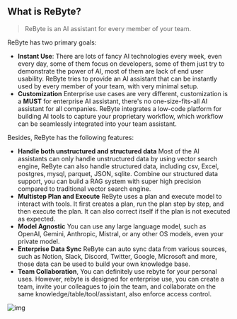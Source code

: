## What is ReByte?


> ReByte is an AI assistant for every member of your team. 

ReByte has two primary goals:

* **Instant Use**: There are lots of fancy AI technologies every week, even every day, some of them focus on developers, some of them just try to demonstrate the power of AI, most of them are lack of end user usability. ReByte tries to provide an AI assistant that can be instantly used by every member of your team, with very minimal setup.
* **Customization** Enterprise use cases are very different, customization is a **MUST** for enterprise AI assistant, there's no one-size-fits-all AI assistant for all companies. ReByte integrates a low-code platform for building AI tools to capture your proprietary workflow, which workflow can be seamlessly integrated into your team assistant.

Besides, ReByte has the following features:

* **Handle both unstructured and structured data** Most of the AI assistants can only handle unstructured data by using vector search engine, ReByte can also handle structured data, including csv, Excel, postgres, mysql, parquet, JSON, sqlite. Combine our structured data support, you can build a RAG system with super high precision compared to traditional vector search engine.
* **Multistep Plan and Execute** ReByte uses a plan and execute model to interact with tools. It first creates a plan, run the plan step by step, and then execute the plan. It can also correct itself if the plan is not executed as expected.
* **Model Agnostic** You can use any large language model, such as OpenAI, Gemini, Anthropic, Mistral, or any other OS models, even your private model.
* **Enterprise Data Sync** ReByte can auto sync data from various sources, such as Notion, Slack, Discord, Twitter, Google, Microsoft and more, those data can be used to build your own knowledge base.
* **Team Collaboration**, You can definitely use rebyte for your personal uses. However, rebyte is designed for enterprise use, you can create a team, invite your colleagues to join the team, and collaborate on the same knowledge/table/tool/assistant, also enforce access control.


![img](http://res.cloudinary.com/dfjwtidnh/image/upload/v1720449540/rebyte/api_uploaded_assets/26c4a4ce-328d-4291-a2c7-88c89428e757.png)



[//]: # (<figure><img src=".gitbook/assets/image &#40;9&#41;.png" alt=""><figcaption></figcaption></figure>)

[//]: # (## Rationale behind ReByte)

[//]: # ()
[//]: # (There are already many AI assistants on the market, many of which are made by very good companies. However, we believe that the team AI assistant will be significantly different from these AI assistants in the following ways:)

[//]: # ()
[//]: # (Providing customized processes that can be seamlessly integrated into team's assistant. Each team has its own unique business processes.)

[//]: # ()
[//]: # (Each team's knowledge base is vastly different, and the AI assistant needs more context to better serve each team member.)

[//]: # ()
[//]: # (All problems can be boiled down to providing more context to AI assistants, including the context of data and the context of business logic.)

[//]: # ()
[//]: # (ReByte provides the following features to address these issues, one is a low-code platform for building tools to capture proprietary workflow, and the other is a data integration platform to aggregate data from various sources.)

[//]: # ()
[//]: # (### No-Code Platform for Building Tools)

[//]: # ()
[//]: # (ReByte provides a low-code platform for customized tool build, similar to Langchain, for extending the capabilities of team assistants. As mentioned in this [cognitive architecture blog post by langchain]&#40;https://blog.langchain.dev/openais-bet-on-a-cognitive-architecture/&#41;&#41;, large language model tools can be divided into two categories: those driven by the reasoning capabilities of large language models, such as Chain of Thoughts, and those driven by "flow engineering," where developers design LLM tools that align with the team's workflow. ReByte provides a complete set of tools to support the development of such customized tools, while minimizing the programming requirements for developers. Our goal is to enable developers to build large language model tools with just an understanding of JSON.)

[//]: # ()
[//]: # (### Enterprise Data Integration)

[//]: # ()
[//]: # (ReByte will help to create a unified team knowledge base by integrating data from authorized sources with the team's permission. This comprehensive and integrated knowledge base is crucial for later processing by large language models. Initially, ReByte will integrate data from sources such as files, GitHub, Notion, web pages, and Twitter, and this list will continue to expand in the future.)

[//]: # ()
[//]: # ([//]: # &#40;Data security is a constant concern within enterprises, and this is also true for team assistants. ReByte has designed a role-based access control system that aims to provide enterprise IT personnel with the utmost flexibility in controlling which data can be accessed by whom.&#41;)
[//]: # ()
[//]: # ()
[//]: # (## Two Views)

[//]: # ()
[//]: # (ReByte contains two main parts:)

[//]: # ()
[//]: # (* **End User's view**: An AI Assistant for your team members. You can think of it as a private ChatGPT with access to your team's private knowledge and workflow.)

[//]: # (* **Builder's view**: Builder in your team can capture your team's proprietary knowledge and workflow, and make them available to your team member.)

[//]: # ()
[//]: # ()
[//]: # ()
[//]: # ()
[//]: # ([//]: # &#40;&#41;)
[//]: # ([//]: # &#40;### Builder Platform&#41;)
[//]: # ()
[//]: # ([//]: # &#40;&#41;)
[//]: # ([//]: # &#40;Only builders or admin in your team can access the builder platform. Those are main components in the builder platform:&#41;)
[//]: # ()
[//]: # ([//]: # &#40;&#41;)
[//]: # ([//]: # &#40;* **Actions**: represent a single unit of work that tool can perform, such as make a LLM call, read a file, or generate a document, run piece of code, call external services etc. Actions can be chained together to form a sequence of actions that the tool will perform.&#41;)
[//]: # ()
[//]: # ([//]: # &#40;* **Tools**: a no-code UI for capturing proprietary workflow, it represents a sequence of actions.&#41;)
[//]: # ()
[//]: # ([//]: # &#40;* **Knowledge** : a data pipeline for aggregating data from various enterprise sources, embedding them, and making them available to tools.&#41;)
[//]: # ()
[//]: # ([//]: # &#40;* **API**: all mentioned above can be accessed via API, so you can integrate ReByte with your existing systems.&#41;)
